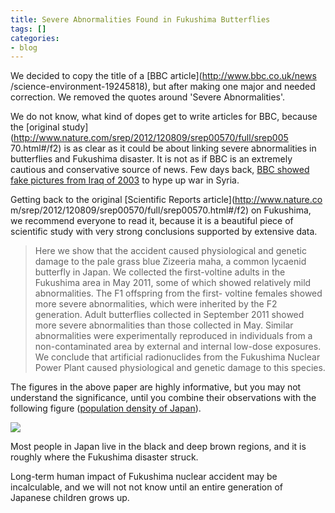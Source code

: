 ```yaml
---
title: Severe Abnormalities Found in Fukushima Butterflies
tags: []
categories:
- blog
---
```

We decided to copy the title of a [BBC article](http://www.bbc.co.uk/news
/science-environment-19245818), but after making one major and needed
correction. We removed the quotes around 'Severe Abnormalities'.
<!--more-->

We do not know, what kind of dopes get to write articles for BBC, because the
[original study](http://www.nature.com/srep/2012/120809/srep00570/full/srep005
70.html#/f2) is as clear as it could be about linking severe abnormalities in
butterflies and Fukushima disaster. It is not as if BBC is an extremely
cautious and conservative source of news. Few days back, [BBC showed fake
pictures from Iraq of 2003](http://www.rt.com/news/bbc-iraq-syria-houla-400/)
to hype up war in Syria.

Getting back to the original [Scientific Reports article](http://www.nature.co
m/srep/2012/120809/srep00570/full/srep00570.html#/f2) on Fukushima, we
recommend everyone to read it, because it is a beautiful piece of scientific
study with very strong conclusions supported by extensive data.

> Here we show that the accident caused physiological and genetic damage to
the pale grass blue Zizeeria maha, a common lycaenid butterfly in Japan. We
collected the first-voltine adults in the Fukushima area in May 2011, some of
which showed relatively mild abnormalities. The F1 offspring from the first-
voltine females showed more severe abnormalities, which were inherited by the
F2 generation. Adult butterflies collected in September 2011 showed more
severe abnormalities than those collected in May. Similar abnormalities were
experimentally reproduced in individuals from a non-contaminated area by
external and internal low-dose exposures. We conclude that artificial
radionuclides from the Fukushima Nuclear Power Plant caused physiological and
genetic damage to this species.

The figures in the above paper are highly informative, but you may not
understand the significance, until you combine their observations with the
following figure ([population density of
Japan](http://en.wikipedia.org/wiki/Demographics_of_Japan)).

![](http://www.homolog.us/blogs/wp-content/uploads/2012/08/japan-300x300.png)

Most people in Japan live in the black and deep brown regions, and it is
roughly where the Fukushima disaster struck.

Long-term human impact of Fukushima nuclear accident may be incalculable, and
we will not not know until an entire generation of Japanese children grows up.

